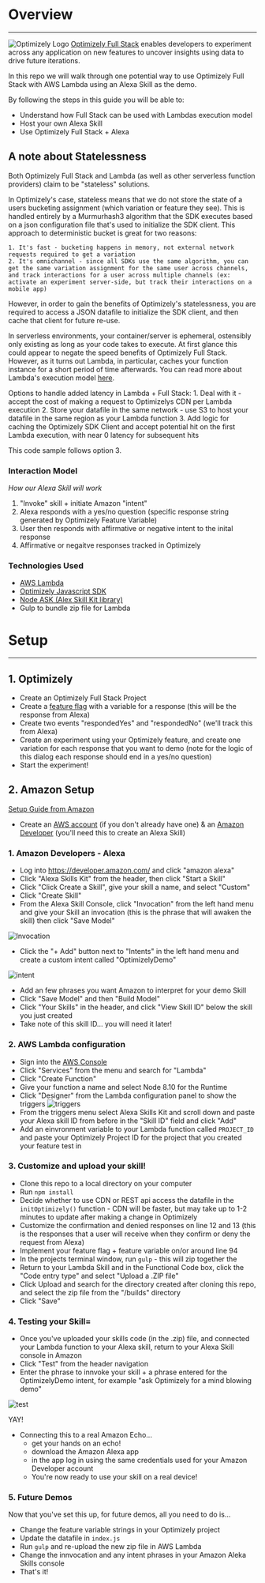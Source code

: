 # Overview
---
![Optimizely Logo](https://images.ctfassets.net/zw48pl1isxmc/4WzcX9VVHOmwyg8ykkSeYq/e06717d6aaf30f01dc5da23408fdb671/optimizely-logo.svg)
[Optimizely Full Stack](https://www.optimizely.com/products/full-stack/) enables developers to experiment across any application on new features to uncover insights using data to drive future iterations.

In this repo we will walk through one potential way to use Optimizely Full Stack with AWS Lambda using an Alexa Skill as the demo.

By following the steps in this guide you will be able to:
- Understand how Full Stack can be used with Lambdas execution model
- Host your own Alexa Skill
- Use Optimizely Full Stack + Alexa

## A note about Statelessness
Both Optimizely Full Stack and Lambda (as well as other serverless function providers) claim to be "stateless" solutions. 

In Optimizely's case, stateless means that we do not store the state of a users bucketing assignment (which variation or feature they see). This is handled entirely by a Murmurhash3 algorithm that the SDK executes based on a json configuration file that's used to initialize the SDK client. This approach to deterministic bucket is great for two reasons:

	1. It's fast - bucketing happens in memory, not external network requests required to get a variation
	2. It's omnichannel - since all SDKs use the same algorithm, you can get the same variation assignment for the same user across channels, and track interactions for a user across multiple channels (ex: activate an experiment server-side, but track their interactions on a mobile app)
	
However, in order to gain the benefits of Optimizely's statelessness, you are required to access a JSON datafile to initialize the SDK client, and then cache that client for future re-use.

In serverless environments, your container/server is ephemeral, ostensibly only existing as long as your code takes to execute. At first glance this could appear to negate the speed benefits of Optimizely Full Stack. However, as it turns out Lambda, in particular, caches your function instance for a short period of time afterwards. You can read more about Lambda's execution model [here](https://docs.aws.amazon.com/lambda/latest/dg/running-lambda-code.html).

Options to handle added latency in Lambda + Full Stack:
	1. Deal with it - accept the cost of making a request to Optimizelys CDN per Lambda execution
	2. Store your datafile in the same network - use S3 to host your datafile in the same region as your Lambda function
	3. Add logic for caching the Optimizely SDK Client and accept potential hit on the first Lambda execution, with near 0 latency for subsequent hits
	
This code sample follows option 3.

### Interaction Model
*How our Alexa Skill will work*

1. "Invoke" skill  + initiate Amazon "intent"
2. Alexa responds with a yes/no question (specific response string generated by Optimizely Feature Variable)
3. User then responds with affirmative or negative intent to the inital response
4. Affirmative or negaitve responses tracked in Optimizely

### Technologies Used

- [AWS Lambda](https://docs.aws.amazon.com/lambda/latest/dg/getting-started.html)
- [Optimizely Javascript SDK](https://github.com/optimizely/javascript-sdk)
- [Node ASK (Alex Skill Kit library)](https://github.com/alexa/alexa-skills-kit-sdk-for-nodejs)
- Gulp to bundle zip file for Lambda

# Setup
---
## 1. Optimizely
- Create an Optimizely Full Stack Project
- Create a [feature flag](https://help.optimizely.com/Set_Up_Optimizely/Develop_a_product_or_feature_with_Feature_Management) with a variable for a response (this will be the response from Alexa)
- Create two events "respondedYes" and "respondedNo" (we'll track this from Alexa)
- Create an experiment using your Optimizely feature, and create one variation for each response that you want to demo (note for the logic of this dialog each response should end in a yes/no question)
- Start the experiment!

## 2. Amazon Setup

[Setup Guide from Amazon](https://developer.amazon.com/docs/custom-skills/host-a-custom-skill-as-an-aws-lambda-function.html)

- Create an [AWS account](https://aws.amazon.com/) (if you don't already have one) & an [Amazon Developer](https://www.amazon.com/ap/register?clientContext=134-7160800-6833942&openid.identity=http%3A%2F%2Fspecs.openid.net%2Fauth%2F2.0%2Fidentifier_select&siteState=clientContext%3D147-1596174-2894532%2CsourceUrl%3Dhttps%253A%252F%252Fdeveloper.amazon.com%252Falexa%252Fconsole%252Fask%2Csignature%3Dnull&marketPlaceId=ATVPDKIKX0DER&language=en_US&pageId=amzn_developer_portal&openid.return_to=https%3A%2F%2Fdeveloper.amazon.com%2Falexa%2Fconsole%2Fask&prevRID=6VH2058CV2GEPNAPJAMD&openid.assoc_handle=mas_dev_portal&openid.mode=checkid_setup&prepopulatedLoginId=&failedSignInCount=0&openid.claimed_id=http%3A%2F%2Fspecs.openid.net%2Fauth%2F2.0%2Fidentifier_select&openid.ns=http%3A%2F%2Fspecs.openid.net%2Fauth%2F2.0) (you'll need this to create an Alexa Skill)

### 1. Amazon Developers - Alexa

- Log into https://developer.amazon.com/ and click "amazon alexa"
- Click "Alexa Skills Kit" from the header, then click "Start a Skill"
- Click "Click Create a Skill", give your skill a name, and select "Custom"
- Click "Create Skill"
- From the Alexa Skill Console, click "Invocation" from the left hand menu and give your Skill an invocation (this is the phrase that will awaken the skill) then click "Save Model"

![Invocation](https://cdn.optimizely.com/img/8785893177/e2f9c4860f324b3caad8e608602dee64.png)

- Click the "+ Add" button next to "Intents" in the left hand menu and create a custom intent called "OptimizelyDemo"

![intent](https://cdn.optimizely.com/img/8785893177/cf6233e3d7a5480db956dc799f1c02a2.png)

- Add an few phrases you want Amazon to interpret for your demo Skill
- Click "Save Model" and then "Build Model"
- Click "Your Skills" in the header, and click "View Skill ID" below the skill you just created
- Take note of this skill ID... you will need it later!

### 2. AWS Lambda configuration

- Sign into the [AWS Console](https://aws.amazon.com/)
- Click "Services" from the menu and search for "Lambda"
- Click "Create Function"
- Give your function a name and select Node 8.10 for the Runtime
- Click "Designer" from the Lambda configuration panel to show the triggers 
![triggers](https://cdn.optimizely.com/img/8785893177/7e0330224fdd40f782251b6f8b0377c3.png) 
- From the triggers menu select Alexa Skills Kit and scroll down and paste your Alexa skill ID from before in the "Skill ID" field and click "Add"
- Add an einvronment variable to your Lambda function called `PROJECT_ID` and paste your Optimizely Project ID for the project that you created your feature test in

### 3. Customize and upload your skill!

- Clone this repo to a local directory on your computer
- Run ```npm install```
- Decide whether to use CDN or REST api access the datafile in the `initOptimizely()` function - CDN will be faster, but may take up to 1-2 minutes to update after making a change in Optimizely
- Customize the confirmation and denied responses on line 12 and 13 (this is the responses that a user will receive when they confirm or deny the request from Alexa)
- Implement your feature flag + feature variable on/or around line 94
- In the projects terminal window, run ```gulp``` - this will zip together the 
- Return to your Lambda Skill and in the Functional Code box, click the "Code entry type" and select "Upload a .ZIP file"
- Click Upload and search for the directory created after cloning this repo, and select the zip file from the "/builds" directory
- Click "Save"

### 4. Testing your Skill=
- Once you've uploaded your skills code (in the .zip) file, and connected your Lambda function to your Alexa skill, return to your Alexa Skill console in Amazon
- Click "Test" from the header navigation
- Enter the phrase to innvoke your skill + a phrase entered for the OptimizelyDemo intent, for example "ask Optimizely for a mind blowing demo"

![test](https://cdn.optimizely.com/img/8785893177/9fb12667205f4a38a45fc57d20a70862.png)

YAY!

- Connecting this to a real Amazon Echo...
	- get your hands on an echo!
	- download the Amazon Alexa app
	- in the app log in using the same credentials used for your Amazon Developer account
	- You're now ready to use your skill on a real device!

### 5. Future Demos

Now that you've set this up, for future demos, all you need to do is...

- Change the feature variable strings in your Optimizely project
- Update the datafile in ```index.js```
- Run ```gulp``` and re-upload the new zip file in AWS Lambda
- Change the innvocation and any intent phrases in your Amazon Aleka Skills console
- That's it!
